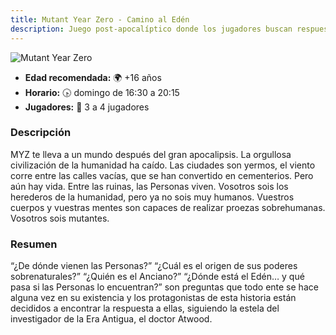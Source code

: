 ```yaml
---
title: Mutant Year Zero - Camino al Edén
description: Juego post-apocalíptico donde los jugadores buscan respuestas sobre el origen de sus poderes en un mundo devastado.
---
```


![Mutant Year Zero](../mutant-year-zero.jpg)

- **Edad recomendada:** 🌍 +16 años
- **Horario:** 🕟 domingo de 16:30 a 20:15
- **Jugadores:** 🎲 3 a 4 jugadores

### Descripción

MYZ te lleva a un mundo después del gran apocalipsis. La orgullosa civilización de la humanidad ha caído. Las ciudades son yermos, el viento corre entre las calles vacías, que se han convertido en cementerios. Pero aún hay vida. Entre las ruinas, las Personas viven. Vosotros sois los herederos de la humanidad, pero ya no sois muy humanos. Vuestros cuerpos y vuestras mentes son capaces de realizar proezas sobrehumanas. Vosotros sois mutantes. 

### Resumen

“¿De dónde vienen las Personas?” “¿Cuál es el origen de sus poderes sobrenaturales?” “¿Quién es el Anciano?” “¿Dónde está el Edén… y qué pasa si las Personas lo encuentran?” son preguntas que todo ente se hace alguna vez en su existencia y los protagonistas de esta historia están decididos a encontrar la respuesta a ellas, siguiendo la estela del investigador de la Era Antigua, el doctor Atwood.
